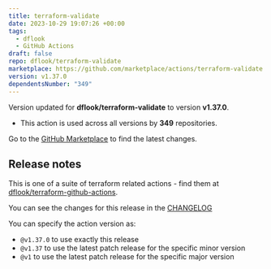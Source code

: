 ```yaml
---
title: terraform-validate
date: 2023-10-29 19:07:26 +00:00
tags:
  - dflook
  - GitHub Actions
draft: false
repo: dflook/terraform-validate
marketplace: https://github.com/marketplace/actions/terraform-validate
version: v1.37.0
dependentsNumber: "349"
---
```



Version updated for **dflook/terraform-validate** to version **v1.37.0**.
- This action is used across all versions by **349** repositories.

Go to the [GitHub Marketplace](https://github.com/marketplace/actions/terraform-validate) to find the latest changes.

## Release notes

This is one of a suite of terraform related actions - find them at [dflook/terraform-github-actions](https://github.com/dflook/terraform-github-actions).

You can see the changes for this release in the [CHANGELOG](https://github.com/dflook/terraform-github-actions/blob/main/CHANGELOG.md)

You can specify the action version as:

- `@v1.37.0` to use exactly this release
- `@v1.37` to use the latest patch release for the specific minor version
- `@v1` to use the latest patch release for the specific major version

